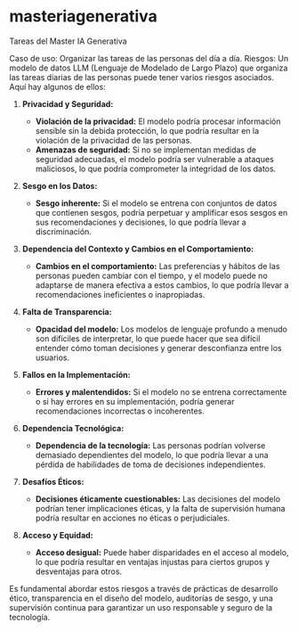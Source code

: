 # masteriagenerativa
Tareas del Master IA Generativa

Caso de uso: Organizar las tareas de las personas del día a día.
Riesgos: 
Un modelo de datos LLM (Lenguaje de Modelado de Largo Plazo) que organiza las tareas diarias de las personas puede tener varios riesgos asociados. Aquí hay algunos de ellos:

1. **Privacidad y Seguridad:**
   - **Violación de la privacidad:** El modelo podría procesar información sensible sin la debida protección, lo que podría resultar en la violación de la privacidad de las personas.
   - **Amenazas de seguridad:** Si no se implementan medidas de seguridad adecuadas, el modelo podría ser vulnerable a ataques maliciosos, lo que podría comprometer la integridad de los datos.

2. **Sesgo en los Datos:**
   - **Sesgo inherente:** Si el modelo se entrena con conjuntos de datos que contienen sesgos, podría perpetuar y amplificar esos sesgos en sus recomendaciones y decisiones, lo que podría llevar a discriminación.

3. **Dependencia del Contexto y Cambios en el Comportamiento:**
   - **Cambios en el comportamiento:** Las preferencias y hábitos de las personas pueden cambiar con el tiempo, y el modelo puede no adaptarse de manera efectiva a estos cambios, lo que podría llevar a recomendaciones ineficientes o inapropiadas.

4. **Falta de Transparencia:**
   - **Opacidad del modelo:** Los modelos de lenguaje profundo a menudo son difíciles de interpretar, lo que puede hacer que sea difícil entender cómo toman decisiones y generar desconfianza entre los usuarios.

5. **Fallos en la Implementación:**
   - **Errores y malentendidos:** Si el modelo no se entrena correctamente o si hay errores en su implementación, podría generar recomendaciones incorrectas o incoherentes.

6. **Dependencia Tecnológica:**
   - **Dependencia de la tecnología:** Las personas podrían volverse demasiado dependientes del modelo, lo que podría llevar a una pérdida de habilidades de toma de decisiones independientes.

7. **Desafíos Éticos:**
   - **Decisiones éticamente cuestionables:** Las decisiones del modelo podrían tener implicaciones éticas, y la falta de supervisión humana podría resultar en acciones no éticas o perjudiciales.

8. **Acceso y Equidad:**
   - **Acceso desigual:** Puede haber disparidades en el acceso al modelo, lo que podría resultar en ventajas injustas para ciertos grupos y desventajas para otros.

Es fundamental abordar estos riesgos a través de prácticas de desarrollo ético, transparencia en el diseño del modelo, auditorías de sesgo, y una supervisión continua para garantizar un uso responsable y seguro de la tecnología.
